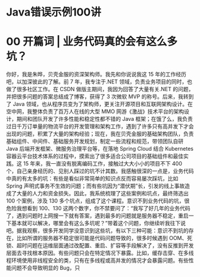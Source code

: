 

# Java错误示例100讲

# 00 开篇词 | 业务代码真的会有这么多坑？

你好，我是朱晔，贝壳金服的资深架构师。我先和你说说我这 15 年的工作经历吧，以加深彼此的了解。前 7 年，我专注于.NET
领域，负责业务项目的同时，也做了很多社区工作。在 CSDN 做版主期间，我因为回答了大量有关.NET 的问题，并把很多问题的答案总结成了博客，获得了 3
次微软 MVP 的称号。后来，我转到了 Java 领域，也从程序员变为了架构师，更关注开源项目和互联网架构设计。在空中网，我整体负责了百万人在线的大型
MMO 网游《激战》技术平台的架构设计，期间和团队开发了许多性能和稳定性都不错的 Java
框架；在饿了么，我负责过日千万订单量的物流平台的开发管理和架构工作，遇到了许多只有高并发下才会出现的问题，积累了大量的架构经验；现在，我在贝壳金服的基础架构团队，负责基础组件、中间件、基础服务开发规划，制定一些流程和规范，带领团队自研
Java 后端开发框架、微服务治理平台等，在落地 Spring Cloud 结合 Kubernetes
容器云平台技术体系的过程中，摸索出了很多适合公司项目的基础组件和最佳实践。这 15 年来，我一直没有脱离编码工作，接触过大大小小的项目不下 400
个，自己亲身经历的、见别人踩过的坑不计其数。我感触很深的一点是，业务代码中真的有太多的坑：有些是看似非常简单的知识点反而容易屡次踩坑，比如 Spring
声明式事务不生效的问题；而有些坑因为“潜伏期”长，引发的线上事故造成了大量的人力和资金损失。因此，我系统梳理了这些案例和坑点，最终筛选出 100
个案例，涉及 130 多个坑点，组成了这个课程。意识不到业务代码的坑，很危险我想看到 100、130
这两个数字，你不禁要问了：“我写了好几年的业务代码了，遇到问题时上网搜一下就有答案，遇到最多的问题就是服务器不稳定，重启一下基本就可以解决，哪里会有这么多坑呢？”带着这个问题，你继续听我往下说吧。据我观察，很多开发同学没意识到这些坑，有以下三种可能：意识不到坑的存在，比如所谓的服务器不稳定很可能是代码问题导致的，很多时候遇到
OOM、死锁、超时问题在运维层面通过改配置、重启、扩容等手段解决了，没有反推到开发层面去寻找根本原因。有些问题只会在特定情况下暴露。比如，缓存击穿、在多线程环境使用非线程安全的类，只有在多线程或高并发的情况才会暴露问题。有些性能问题不会导致明显的
Bug，只





